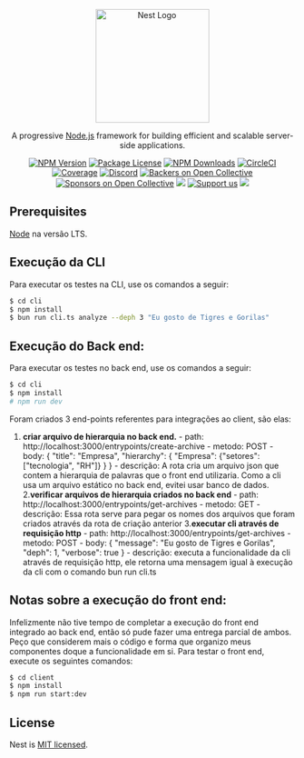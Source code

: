 <p align="center">
  <a href="http://nestjs.com/" target="blank"><img src="https://nestjs.com/img/logo-small.svg" width="200" alt="Nest Logo" /></a>
</p>

[circleci-image]: https://img.shields.io/circleci/build/github/nestjs/nest/master?token=abc123def456
[circleci-url]: https://circleci.com/gh/nestjs/nest

  <p align="center">A progressive <a href="http://nodejs.org" target="_blank">Node.js</a> framework for building efficient and scalable server-side applications.</p>
    <p align="center">
<a href="https://www.npmjs.com/~nestjscore" target="_blank"><img src="https://img.shields.io/npm/v/@nestjs/core.svg" alt="NPM Version" /></a>
<a href="https://www.npmjs.com/~nestjscore" target="_blank"><img src="https://img.shields.io/npm/l/@nestjs/core.svg" alt="Package License" /></a>
<a href="https://www.npmjs.com/~nestjscore" target="_blank"><img src="https://img.shields.io/npm/dm/@nestjs/common.svg" alt="NPM Downloads" /></a>
<a href="https://circleci.com/gh/nestjs/nest" target="_blank"><img src="https://img.shields.io/circleci/build/github/nestjs/nest/master" alt="CircleCI" /></a>
<a href="https://coveralls.io/github/nestjs/nest?branch=master" target="_blank"><img src="https://coveralls.io/repos/github/nestjs/nest/badge.svg?branch=master#9" alt="Coverage" /></a>
<a href="https://discord.gg/G7Qnnhy" target="_blank"><img src="https://img.shields.io/badge/discord-online-brightgreen.svg" alt="Discord"/></a>
<a href="https://opencollective.com/nest#backer" target="_blank"><img src="https://opencollective.com/nest/backers/badge.svg" alt="Backers on Open Collective" /></a>
<a href="https://opencollective.com/nest#sponsor" target="_blank"><img src="https://opencollective.com/nest/sponsors/badge.svg" alt="Sponsors on Open Collective" /></a>
  <a href="https://paypal.me/kamilmysliwiec" target="_blank"><img src="https://img.shields.io/badge/Donate-PayPal-ff3f59.svg"/></a>
    <a href="https://opencollective.com/nest#sponsor"  target="_blank"><img src="https://img.shields.io/badge/Support%20us-Open%20Collective-41B883.svg" alt="Support us"></a>
  <a href="https://twitter.com/nestframework" target="_blank"><img src="https://img.shields.io/twitter/follow/nestframework.svg?style=social&label=Follow"></a>
</p>
  <!--[![Backers on Open Collective](https://opencollective.com/nest/backers/badge.svg)](https://opencollective.com/nest#backer)
  [![Sponsors on Open Collective](https://opencollective.com/nest/sponsors/badge.svg)](https://opencollective.com/nest#sponsor)-->

## Prerequisites
[Node](https://nodejs.org/en) na versão LTS.

## Execução da CLI
Para executar os testes na CLI, use os comandos a seguir:
```bash
$ cd cli
$ npm install
$ bun run cli.ts analyze --deph 3 "Eu gosto de Tigres e Gorilas"
```
## Execução do Back end:
Para executar os testes no back end, use os comandos a seguir:
```bash
$ cd cli
$ npm install
# npm run dev
```
Foram criados 3 end-points referentes para integrações ao client, são elas:
  1. **criar arquivo de hierarquia no back end.**
    - path: http://localhost:3000/entrypoints/create-archive
    - metodo: POST
    - body: { "title": "Empresa", "hierarchy": { "Empresa": {"setores": ["tecnologia", "RH"]} } }
    - descrição: A rota cria um arquivo json que contem a hierarquia de palavras que o front end utilizaria. Como a cli usa um arquivo estático no back end, evitei usar banco de dados.
  2.**verificar arquivos de hierarquia criados no back end**
    - path: http://localhost:3000/entrypoints/get-archives
    - metodo: GET
    - descrição: Essa rota serve para pegar os nomes dos arquivos que foram criados através da rota de criação anterior
  3.**executar cli através de requisição http**
    - path: http://localhost:3000/entrypoints/get-archives
    - metodo: POST
    - body: { "message": "Eu gosto de Tigres e Gorilas", "deph": 1, "verbose": true }
    - descrição: executa a funcionalidade da cli através de requisição http, ele retorna uma mensagem igual à execução da cli com o comando bun run cli.ts

## Notas sobre a execução do front end:
Infelizmente não tive tempo de completar a execução do front end integrado ao back end, então só pude fazer uma entrega parcial de ambos. Peço que considerem mais o código e forma que organizo meus componentes doque a funcionalidade em si. Para testar o front end, execute os seguintes comandos:
```bash
$ cd client
$ npm install
$ npm run start:dev
``` 

## License

Nest is [MIT licensed](LICENSE).

